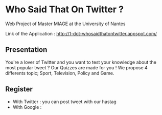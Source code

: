 # Who Said That On Twitter ?
Web Project of Master MIAGE at the University of Nantes

Link of the Application : http://1-dot-whosaidthatontwitter.appspot.com/

## Presentation
You're a lover of Twitter and you want to test your knowledge about the most popular tweet ? Our Quizzes are made for you !
We propose 4 differents topic; Sport, Television, Policy and Game.

## Register
- With Twitter : you can post tweet with our hastag
- With Google :
